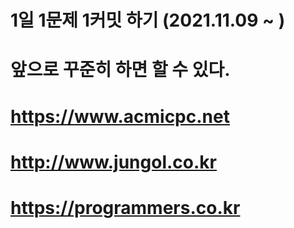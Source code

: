 # 1일 1문제 1커밋 하기 (2021.11.09 ~ )
# 앞으로 꾸준히 하면 할 수 있다.

# https://www.acmicpc.net
# http://www.jungol.co.kr
# https://programmers.co.kr
